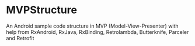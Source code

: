 # MVPStructure

An Android sample code structure in MVP (Model-View-Presenter) with help from RxAndroid, RxJava, RxBinding, Retrolambda, Butterknife, Parceler and Retrofit
